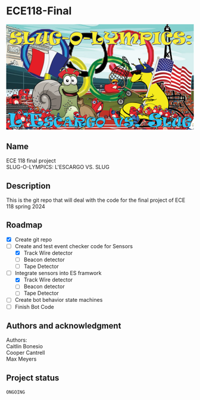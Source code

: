 # ECE118-Final
 ![Banner](otherfiles/Banner.png)
## Name
ECE 118 final project  
SLUG-O-LYMPICS: L'ESCARGO VS. SLUG
## Description
This is the git repo that will deal with the code for the final project of ECE 118 spring 2024 
## Roadmap
- [x] Create git repo
- [ ] Create and test event checker code for Sensors 
  - [x] Track Wire detector 
  - [ ] Beacon detector
  - [ ] Tape Detector
- [ ] Integrate sensors into ES framwork
  - [x] Track Wire detector 
  - [ ] Beacon detector
  - [ ] Tape Detector
- [ ] Create bot behavior state machines  
- [ ] Finish Bot Code

## Authors and acknowledgment
Authors: \
Caitlin Bonesio \
Cooper Cantrell \
Max Meyers

## Project status
    ONGOING

